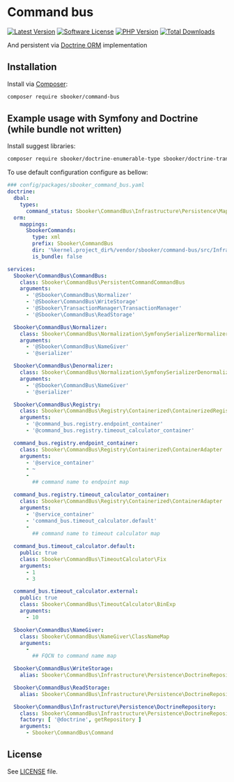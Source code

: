 # Command bus
 
[![Latest Version][badge-release]][release]
[![Software License][badge-license]][license]
[![PHP Version][badge-php]][php]
[![Total Downloads][badge-downloads]][downloads]

 And persistent via [Doctrine ORM][doctrine-orm] implementation

## Installation
Install via [Composer][composer]:
```bash
composer require sbooker/command-bus
```
## Example usage with Symfony and Doctrine (while bundle not written)

Install suggest libraries:
```bash
composer require sbooker/doctrine-enumerable-type sbooker/doctrine-transaction-handler ramsey/uuid-doctrine
```

To use default configuration configure as bellow:
```yaml
### config/packages/sbooker_command_bus.yaml
doctrine:
  dbal:
    types:
      command_status: Sbooker\CommandBus\Infrastructure\Persistence\Mapping\StatusType
  orm:
    mappings:
      SbookerCommands:
        type: xml
        prefix: Sbooker\CommandBus
        dir: '%kernel.project_dir%/vendor/sbooker/command-bus/src/Infrastructure/Persistence/Mapping'
        is_bundle: false

services:
  Sbooker\CommandBus\CommandBus:
    class: Sbooker\CommandBus\PersistentCommandCommandBus
    arguments:
      - '@Sbooker\CommandBus\Normalizer'
      - '@Sbooker\CommandBus\WriteStorage'
      - '@Sbooker\TransactionManager\TransactionManager'
      - '@Sbooker\CommandBus\ReadStorage'

  Sbooker\CommandBus\Normalizer:
    class: Sbooker\CommandBus\Normalization\SymfonySerializerNormalizer
    arguments:
      - '@Sbooker\CommandBus\NameGiver'
      - '@serializer'

  Sbooker\CommandBus\Denormalizer:
    class: Sbooker\CommandBus\Normalization\SymfonySerializerDenormalizer
    arguments:
      - '@Sbooker\CommandBus\NameGiver'
      - '@serializer'

  Sbooker\CommandBus\Registry:
    class: Sbooker\CommandBus\Registry\Containerized\ContainerizedRegistry
    arguments:
      - '@command_bus.registry.endpoint_container'
      - '@command_bus.registry.timeout_calculator_container'

  command_bus.registry.endpoint_container:
    class: Sbooker\CommandBus\Registry\Containerized\ContainerAdapter
    arguments:
      - '@service_container'
      - ~
      -
        ## command name to endpoint map

  command_bus.registry.timeout_calculator_container:
    class: Sbooker\CommandBus\Registry\Containerized\ContainerAdapter
    arguments:
      - '@service_container'
      - 'command_bus.timeout_calculator.default'
      -
        ## command name to timeout calculator map

  command_bus.timeout_calculator.default:
    public: true
    class: Sbooker\CommandBus\TimeoutCalculator\Fix
    arguments:
      - 1
      - 3

  command_bus.timeout_calculator.external:
    public: true
    class: Sbooker\CommandBus\TimeoutCalculator\BinExp
    arguments:
      - 10

  Sbooker\CommandBus\NameGiver:
    class: Sbooker\CommandBus\NameGiver\ClassNameMap
    arguments:
      -
        ## FQCN to command name map

  Sbooker\CommandBus\WriteStorage:
    alias: Sbooker\CommandBus\Infrastructure\Persistence\DoctrineRepository

  Sbooker\CommandBus\ReadStorage:
    alias: Sbooker\CommandBus\Infrastructure\Persistence\DoctrineRepository

  Sbooker\CommandBus\Infrastructure\Persistence\DoctrineRepository:
    class: Sbooker\CommandBus\Infrastructure\Persistence\DoctrineRepository
    factory: [ '@doctrine', getRepository ]
    arguments:
      - Sbooker\CommandBus\Command
```

## License
See [LICENSE][license] file.

[badge-release]: https://img.shields.io/packagist/v/sbooker/command-bus.svg?style=flat-square
[badge-license]: https://img.shields.io/badge/license-MIT-brightgreen.svg?style=flat-square
[badge-php]: https://img.shields.io/packagist/php-v/sbooker/command-bus.svg?style=flat-square
[badge-downloads]: https://img.shields.io/packagist/dt/sbooker/command-bus.svg?style=flat-square

[release]: https://img.shields.io/packagist/v/sbooker/command-bus
[license]: https://github.com/sbooker/command-bus/blob/master/LICENSE
[php]: https://php.net
[downloads]: https://packagist.org/packages/sbooker/command-bus

[doctrine-orm]: https://www.doctrine-project.org/projects/orm.html
[composer]: https://getcomposer.org
 
